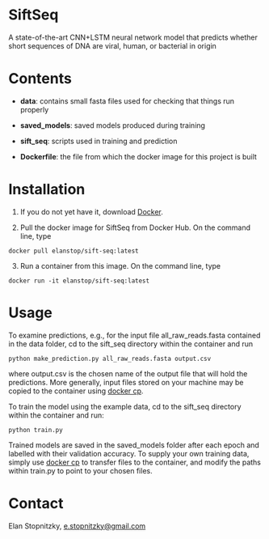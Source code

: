# SiftSeq
A state-of-the-art CNN+LSTM neural network model that predicts whether short sequences of DNA are viral, human, or bacterial in origin

# Contents

- **data**: contains small fasta files used for checking that things run properly

- **saved_models**: saved models produced during training

- **sift_seq**: scripts used in training and prediction

- **Dockerfile**: the file from which the docker image for this project is built

# Installation

1. If you do not yet have it, download [Docker](https://www.docker.com/get-started).

2. Pull the docker image for SiftSeq from Docker Hub. On the command line, type

```shell
docker pull elanstop/sift-seq:latest
```
3. Run a container from this image. On the command line, type

```shell
docker run -it elanstop/sift-seq:latest
```

# Usage

To examine predictions, e.g., for the input file all_raw_reads.fasta contained in the data folder, cd to the sift_seq directory within the container and run

```shell
python make_prediction.py all_raw_reads.fasta output.csv
```

where output.csv is the chosen name of the output file that will hold the predictions. More generally, input files stored on your machine may be copied to the container using [docker cp](https://docs.docker.com/engine/reference/commandline/cp/).

To train the model using the example data, cd to the sift_seq directory within the container and run:

```shell
python train.py
```

Trained models are saved in the saved_models folder after each epoch and labelled with their validation accuracy. To supply your own training data, simply use [docker cp](https://docs.docker.com/engine/reference/commandline/cp/) to transfer files to the container, and modify the paths within train.py to point to your chosen files.

# Contact

Elan Stopnitzky, e.stopnitzky@gmail.com









